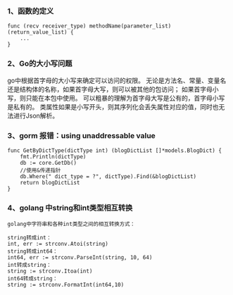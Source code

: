### 1、函数的定义
```
func (recv receiver_type) methodName(parameter_list) (return_value_list) { 
    ... 
}
```

### 2、Go的大小写问题
go中根据首字母的大小写来确定可以访问的权限。
无论是方法名、常量、变量名还是结构体的名称，如果首字母大写，则可以被其他的包访问；
如果首字母小写，则只能在本包中使用。
可以粗暴的理解为首字母大写是公有的，首字母小写是私有的。
类属性如果是小写开头，则其序列化会丢失属性对应的值，同时也无法进行Json解析。

### 3、gorm 报错：using unaddressable value
```
func GetByDictType(dictType int) (blogDictList []*models.BlogDict) {
	fmt.Println(dictType)
	db := core.GetDb()
    //使用&传递指针
	db.Where(" dict_type = ?", dictType).Find(&blogDictList)
	return blogDictList
}
```
### 4、golang 中string和int类型相互转换
```
golang中字符串和各种int类型之间的相互转换方式：

string转成int：
int, err := strconv.Atoi(string)
string转成int64：
int64, err := strconv.ParseInt(string, 10, 64)
int转成string：
string := strconv.Itoa(int)
int64转成string：
string := strconv.FormatInt(int64,10)

```